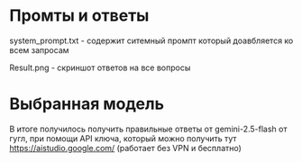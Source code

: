 # Промты и ответы

system_prompt.txt - содержит ситемный промпт который доавбляется ко всем запросам

Result.png - скриншот ответов на все вопросы 
# Выбранная модель

В итоге получилось получить правильные ответы от gemini-2.5-flash от гугл, при помощи API ключа, который можно получить тут https://aistudio.google.com/ (работает без VPN и бесплатно)


